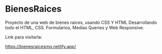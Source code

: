# BienesRaices
Proyecto de una web de bienes raices, usando CSS Y HTML
Desarrollando todo el HTML, CSS. Formularios, Medias Queries y Web Responsive.

Link para visitarla:

https://bienesraicesmq.netlify.app/
